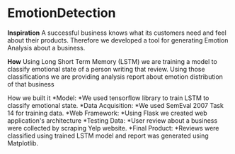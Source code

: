 # EmotionDetection
**Inspiration**
A successful business knows what its customers need and feel about their products. Therefore we developed a tool for generating Emotion Analysis about a business.

**How**
Using Long Short Term Memory (LSTM) we are training a model to classify emotional state of a person writing that review. Using those classifications we are providing analysis report about emotion distribution of that business

How we built it
*Model: *We used tensorflow library to train LSTM to classify emotional state. 
*Data Acquisition: *We used SemEval 2007 Task 14 for training data. 
*Web Framework: *Using Flask we created web application's architecture 
*Testing Data: *User review about a business were collected by scraping Yelp website. 
*Final Product: *Reviews were classified using trained LSTM model and report was generated using Matplotlib.
